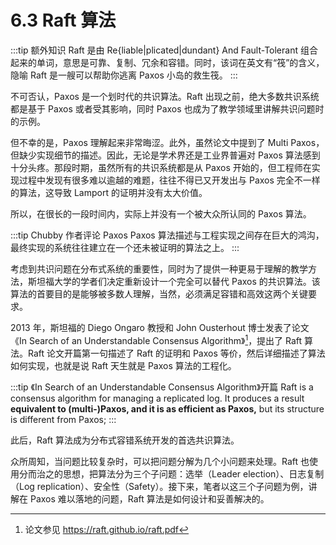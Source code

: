# 6.3 Raft 算法

:::tip 额外知识
Raft 是由 Re{liable|plicated|dundant} And Fault-Tolerant 组合起来的单词，意思是可靠、复制、冗余和容错。同时，该词在英文有“筏”的含义，隐喻 Raft 是一艘可以帮助你逃离 Paxos 小岛的救生筏。
:::

不可否认，Paxos 是一个划时代的共识算法。Raft 出现之前，绝大多数共识系统都是基于 Paxos 或者受其影响，同时 Paxos 也成为了教学领域里讲解共识问题时的示例。

但不幸的是，Paxos 理解起来非常晦涩。此外，虽然论文中提到了 Multi Paxos，但缺少实现细节的描述。因此，无论是学术界还是工业界普遍对 Paxos 算法感到十分头疼。那段时期，虽然所有的共识系统都是从 Paxos 开始的，但工程师在实现过程中发现有很多难以逾越的难题，往往不得已又开发出与 Paxos 完全不一样的算法，这导致 Lamport 的证明并没有太大价值。

所以，在很长的一段时间内，实际上并没有一个被大众所认同的 Paxos 算法。

:::tip Chubby 作者评论 Paxos
Paxos 算法描述与工程实现之间存在巨大的鸿沟，最终实现的系统往往建立在一个还未被证明的算法之上。
:::

考虑到共识问题在分布式系统的重要性，同时为了提供一种更易于理解的教学方法，斯坦福大学的学者们决定重新设计一个完全可以替代 Paxos 的共识算法。该算法的首要目的是能够被多数人理解，当然，必须满足容错和高效这两个关键要求。

2013 年，斯坦福的 Diego Ongaro 教授和 John Ousterhout 博士发表了论文 《In Search of an Understandable Consensus Algorithm》[^1]，提出了 Raft 算法。Raft 论文开篇第一句描述了 Raft 的证明和 Paxos 等价，然后详细描述了算法如何实现，也就是说 Raft 天生就是 Paxos 算法的工程化。

:::tip 《In Search of an Understandable Consensus Algorithm》开篇
Raft is a consensus algorithm for managing a replicated log. It produces a result **equivalent to (multi-)Paxos, and it is as efficient as Paxos,** but its structure is different from Paxos;
:::

此后，Raft 算法成为分布式容错系统开发的首选共识算法。

众所周知，当问题比较复杂时，可以把问题分解为几个小问题来处理。Raft 也使用分而治之的思想，把算法分为三个子问题：选举（Leader election）、日志复制（Log replication）、安全性（Safety）。接下来，笔者以这三个子问题为例，讲解在 Paxos 难以落地的问题，Raft 算法是如何设计和妥善解决的。

[^1]: 论文参见 https://raft.github.io/raft.pdf